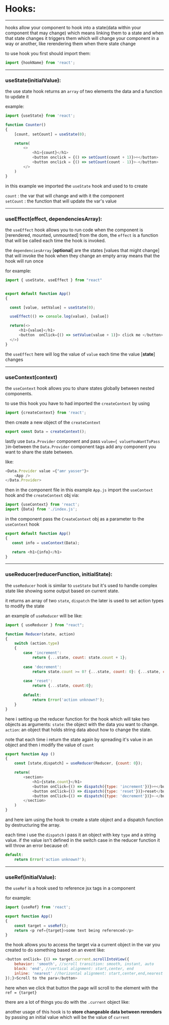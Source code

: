 # Hooks:

---

hooks allow your component to hook into a state(data within your component that may change) which means linking them to a state and when that state changes it triggers them which will change your component in a way or another, like rerendering them when there state change 

to use hook you first should import them:

```javascript
import {hookName} from 'react';
```

---

### useState(initialValue):

the use state hook returns an `array` of two elements the data and a function to update it

example:

```javascript
import {useState} from 'react';

function Counter()
{
    [count, setCount] = useState(0);

    return(
        <>
            <h1>{count}</h1>
            <button onclick = {() => setCount(count + 1)}>+</button>
            <button onclick = {() => setCount(count - 1)}>-</button>
        </>
    )
}
```

in this example we imported the `useState` hook and used to to create

`count` :  the var that will change and with it the component  
`setCount` :  the function that will update the var's value

---

### useEffect(effect, dependenciesArray):

the `useEffect` hook allows you to run code when the component is [rerendered, mounted, unmounted] from the dom, the `effect` is a function that will be called each time the hook is invoked.

the `dependenciesArray` [**optional**] are the states [values that 
might change] that will invoke the hook when they change
an empty array means that the hook will run once


for example:

```javascript
import { useState, useEffect } from "react"


export default function App()
{

  const [value, setValue] = useState(0);

  useEffect(() => console.log(value), [value])

  return(<>
      <h1>{value}</h1>
      <button  onClick={() => setValue(value + 1)}> click me </button>
  </>)
}
```

the `useEffect` here will log the value of `value` each time the value [**state**] changes

---

### useContext(context)

the `useContext` hook allows you to share states globally between nested components.

to use this hook you have to had imported the `createContext` by using

```javascript
import {createContext} from 'react';
```

then create a new object of the `createContext`

```javascript 
export const Data = createContext();
```

lastly use `Data.Provider` component and pass `value={ valueYouWantToPass }`in-between the `Data.Provider` component tags add any component you want to share the state between.

like:

```javascript
<Data.Provider value ={"amr yasser"}>
    <App />
</Data.Provider>
```

then in the component file in this example `App.js` import the `useContext` hook and the `createContext` obj via:

```javascript
import {useContext} from 'react';
import {Data} from './index.js';
```
in the component pass the `CreateContext` obj as a parameter to the `useContext` hook 

```javascript
export default function App()
{
   const info = useContext(Data);

   return <h1>{info}</h1>
}
```

---

### useReducer(reducerFunction, initialState):

the `useReducer` hook is similar to `useState` but it's used to handle complex state like showing some output based on current state.

it returns an array of two `state`, `dispatch` the later is used to set action types to modify the state

an example of `useReducer` will be like:

```javascript
import { useReducer } from "react";

function Reducer(state, action)
{
    switch (action.type)
    {
        case 'increment':
            return {...state, count: state.count + 1};
        
        case 'decrement':
            return state.count >= 0? {...state, count: 0}: {...state, count: state.count - 1};  
        
        case 'reset':
            return {...state, count:0};
        
        default:
            return Error('action unknown?');
    }
}
```

here i setting up the reducer function for the hook which will take two objects as arguments:
`state`: the object with the data you want to change.
`action`: an object that holds string data about how to change the state.

note that each time i return the state again by spreading it's value in an object and then i modify the value of `count` 

```javascript
export function App () 
{
    const [state,dispatch] = useReducer(Reducer, {count: 0});

    return(
        <section>
            <h1>{state.count}</h1>
            <button onClick={() => dispatch({type: 'increment'})}>+</button>
            <button onClick={() => dispatch({type: 'reset'})}>reset</button>
            <button onClick={() => dispatch({type: 'decrement'})}>-</button>
        </section>
    )
}
```
and here iam using the hook to create a state object and a dispatch function by destructuring the array.

each time i use the `dispatch` i pass it an object with key `type` and a string value. if the value isn't defined in the switch case in the reducer function it will throw an error  because of:

```javascript
default:
    return Error('action unknown?');
```

---

### useRef(initialValue):

the `useRef` is a hook used to reference jsx tags in a component

for example:

```javascript
import {useRef} from 'react';

export function App()
{
    const target = useRef();
    return <p ref={target}>some text being referenced</p>
}
```
the hook allows you to access the target via a current object in the var you created to do something based on an event like:

```javascript
<button onClick= {() => target.current.scrollIntoView({
    behavior: 'smooth', //scroll transition: smooth, instant, auto
    block: 'end', //vertical alignment: start,center, end
    inline: 'nearest' //horizontal alignment: start,center,end,nearest
});}>Scroll to the para</button>
```
here when we click that button the page will scroll to the element with the `ref = {target}`

there are a lot of things you do with the `.current` object like:

another usage of this hook is to **store changeable data between rerenders** by passing an initial value which will be the value of `current`